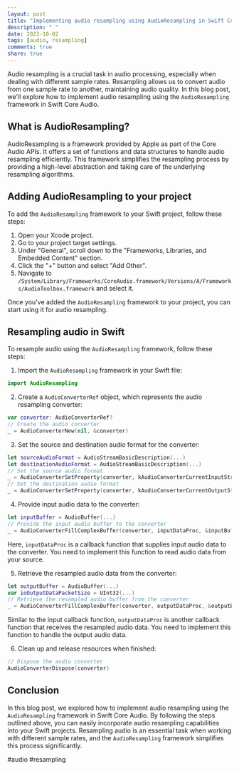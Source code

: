 ```yaml
---
layout: post
title: "Implementing audio resampling using AudioResampling in Swift Core Audio"
description: " "
date: 2023-10-02
tags: [audio, resampling]
comments: true
share: true
---
```


Audio resampling is a crucial task in audio processing, especially when dealing with different sample rates. Resampling allows us to convert audio from one sample rate to another, maintaining audio quality. In this blog post, we'll explore how to implement audio resampling using the `AudioResampling` framework in Swift Core Audio.

## What is AudioResampling?

AudioResampling is a framework provided by Apple as part of the Core Audio APIs. It offers a set of functions and data structures to handle audio resampling efficiently. This framework simplifies the resampling process by providing a high-level abstraction and taking care of the underlying resampling algorithms.

## Adding AudioResampling to your project

To add the `AudioResampling` framework to your Swift project, follow these steps:

1. Open your Xcode project.
2. Go to your project target settings.
3. Under "General", scroll down to the "Frameworks, Libraries, and Embedded Content" section.
4. Click the "+" button and select "Add Other".
5. Navigate to `/System/Library/Frameworks/CoreAudio.framework/Versions/A/Frameworks/AudioToolbox.framework` and select it.

Once you've added the `AudioResampling` framework to your project, you can start using it for audio resampling.

## Resampling audio in Swift

To resample audio using the `AudioResampling` framework, follow these steps:

1. Import the `AudioResampling` framework in your Swift file:

```swift
import AudioResampling
```

2. Create a `AudioConverterRef` object, which represents the audio resampling converter:

```swift
var converter: AudioConverterRef?
// Create the audio converter
_ = AudioConverterNew(nil, &converter)
```

3. Set the source and destination audio format for the converter:

```swift
let sourceAudioFormat = AudioStreamBasicDescription(...)
let destinationAudioFormat = AudioStreamBasicDescription(...)
// Set the source audio format
_ = AudioConverterSetProperty(converter, kAudioConverterCurrentInputStreamDescription, MemoryLayout<AudioStreamBasicDescription>.size, &sourceAudioFormat)
// Set the destination audio format
_ = AudioConverterSetProperty(converter, kAudioConverterCurrentOutputStreamDescription, MemoryLayout<AudioStreamBasicDescription>.size, &destinationAudioFormat)
```

4. Provide input audio data to the converter:

```swift
let inputBuffer = AudioBuffer(...)
// Provide the input audio buffer to the converter
_ = AudioConverterFillComplexBuffer(converter, inputDataProc, &inputBuffer, ...)
```

Here, `inputDataProc` is a callback function that supplies input audio data to the converter. You need to implement this function to read audio data from your source.

5. Retrieve the resampled audio data from the converter:

```swift
let outputBuffer = AudioBuffer(...)
var ioOutputDataPacketSize = UInt32(...)
// Retrieve the resampled audio buffer from the converter
_ = AudioConverterFillComplexBuffer(converter, outputDataProc, &outputBuffer, &ioOutputDataPacketSize, ...)
```

Similar to the input callback function, `outputDataProc` is another callback function that receives the resampled audio data. You need to implement this function to handle the output audio data.

6. Clean up and release resources when finished:

```swift
// Dispose the audio converter
AudioConverterDispose(converter)
```

## Conclusion

In this blog post, we explored how to implement audio resampling using the `AudioResampling` framework in Swift Core Audio. By following the steps outlined above, you can easily incorporate audio resampling capabilities into your Swift projects. Resampling audio is an essential task when working with different sample rates, and the `AudioResampling` framework simplifies this process significantly.

#audio #resampling